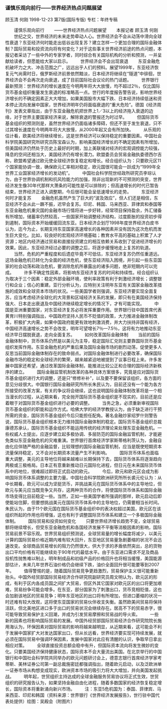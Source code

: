 ### 谨慎乐观向前行——世界经济热点问题展望
顾玉清  何刚
1998-12-23
第7版(国际专版)
专栏：年终专稿

　　谨慎乐观向前行
　　——世界经济热点问题展望
　　本报记者  顾玉清  何刚
　　世纪之交，世界经济的未来走势牵动人心。世界经济会不会从动荡中滑向全球性衰退？东亚经济何时能走出低谷出现复苏？建立怎样一个更加合理的国际金融体制？国际贸易和投资流向将有何变化？对于这些事关世界经济前途的热点问题，本报记者采访了一些中外的专家学者，同时综合有关国际机构的分析和预测，一并呈献给读者，但愿能给大家以启示。
　　世界经济会不会出现衰退
　　东亚金融危机破坏力之大、冲击范围之广，远远出乎人们的预料。展望1999年，东亚经济恢复元气尚需时日，俄罗斯经济前景依然黯淡，日本经济将继续在“隧道”中徘徊，世界经济会不会再次走向衰退，成了目前国际社会议论的热门话题。
　　世界银行最新预测：世界经济的增长速度在今明两年将大大放慢，均不超过2％，仅比国际货币基金组织衡量发生衰退的标准略高一点。世行的年度报告警告说，影响世界经济增长的不确定因素正大大增加，如果美国股市大幅下跌、日本经济持续低迷和资本停止流向发展中国家，世界经济明年仍将面临衰退的“重大危险”。德国《经济周刊》发表文章指出，由于东亚金融危机把世界上1／3以上的经济拖入衰退的边缘，对于世界主要国家经济来说，解除衰退的警报还为时过早。
　　但国际货币基金组织的预测则是，虽然世界经济仍面临诸多障碍，但还不至于发生衰退，只不过其增长速度在今明两年将大大放慢，从2000年起又会有所加快。
　　从乐观的估计看，欧美经济将继续增长，这是世界经济可以保持稳定的重要因素。中国社会科学院美国研究所研究员陈宝森认为，影响美国经济增长的不确定因素有所增加，但美国经济仍然处于历史上最好的时期，加上美联储对经济的宏观调控能力较强，降息的空间还相当大，美国经济仍有增长潜力。欧盟委员会贸易金融执委德西尔吉称，欧盟希望通过欧元使全球经济恢复稳定和增长。经合组织认为：只要欧元区11个国家能协调一致，确保欧元汇率相对稳定，欧元国很可能会一跃成为“1999年全世界工业国家经济增长的发动机”。
　　中国社会科学院世经政所研究员李琮认为，由于世界协调机制和抗风险能力的加强，除非出现新的不可预测的突变，世界经济发生像30年代那样大萧条的可能性是可以排除的；但高速增长的时代已暂告结束，世界经济正进入调整期，今后很可能会呈低速增长的走势。
　　东亚经济何时才能复苏
　　金融危机虽然产生了巨大的“波及效应”，但人们还是相信，东亚经济不会从此一蹶不振，迟早会复苏。印尼、韩国、马来西亚、菲律宾和泰国等东亚金融危机重灾国的金融市场行情将进一步好转，经常项目保持盈余，外汇储备有所增加，储蓄率仍然较高，一些国家开始调整经济结构，过度膨胀的投资初步得到遏制，国际资本开始缓缓回流东亚。日本经济企划厅1998年度世界经济白皮书认为，迄今为止，长期支持东亚国家高速增长的各种因素并没有因为这次危机而发生巨大变化。比如，较良好的宏观经济环境基础；教育水平高的基础上积累了人才资源；地区内经济通过贸易和直接投资建立的相互依赖关系收到了促进经济增长的效果。因此，东亚经济经过必要的调整之后，将逐步缓慢地走上复苏的轨道。
　　当然，危机的严重程度和后遗症毕竟不可低估，东亚经济复苏仍然任重道远。这场金融危机已转化为全面的经济危机，使东亚经济陷入困境，并引起一些东亚国家的社会动荡和政治危机，要消除危机所暴露出的诸多问题，绝非短期内可以完成。
　　许多不确定性因素，将影响东亚经济复苏的时间和持续性。经合组织认为取决于三个因素：稳定外部金融环境，使利率政策有利于刺激经济增长；调整银行和企业；信心的重建。亚行分析认为，应特别关注明年东亚有关国家金融改革措施的成效和全球资本市场的状况。一些美国学者则强调，东亚经济要实现全面复苏，应当考虑经济全球化的大背景和区域经济关系的发展，即只有在美国经济保持强大、日本走出衰退及中国经济继续稳定增长的情况下，才有可能实现。
　　中国是亚洲重要国家，对东亚经济复苏必将发挥重要作用。世界银行驻中国首席代表黄育川特别强调指出，中国政府坚持人民币不贬值的政策，大力推进金融体制改革，积极扩大内需，如果中国政府能更有效地刺激消费，并大力扶持非国有经济，中国经济高速增长之势不会改变，明年可望增长7％—7.5％，这将有力地推动东亚经济早日摆脱衰退，走向全面复苏。
　　如何改革国际金融体制
　　当前的国际金融体制中，货币体系仍然是以美元为主导，稳定国际汇兑则主要靠国际货币基金组织发挥作用。东亚金融危机的严重后果及国际金融市场的剧烈动荡，促使更多人反思当前国际金融体制存在的致命弱点。对国际金融体制进行必要改革，确保国际金融市场的稳定和全球经济的繁荣，越来越紧迫地被提到了议事日程上来。许多发展中国家还希望，通过改革国际金融体制，能推进比较公正和合理的国际经济新秩序的建立。
　　国际金融监管机制改革的各种具体方案很多，究竟是应对国际货币基金组织进行大的调整，还是只“修修补补”，以及要不要保留该组织，各方面的意见分歧很大。中国银行国际金融研究所所长朱民认为，目前还没有一个能为各方所接受的改革方案，有关的争议将会继续，这也说明国际金融体制改革将是一个相当漫长的过程，从近期来看，完全抛开国际货币基金组织是不现实的，目前还是应着眼于对国际货币基金组织进行必要的调整。
　　当务之急，必须重新审视国际货币基金组织的职能和运作方式。哈佛大学的经济学教授认为，由于缺乏进行干预所需的资金，国际货币基金组织今后只能担任配角。著名金融炒家绍罗什则警告说，国际货币基金组织根本无力维持国际金融体制的稳定。国际货币基金组织总裁康德苏承认，国际货币基金组织不能运用传统的经济理论来处理东亚金融危机。一些权威人士提出，应逐步建立起多极协调、多层防范的国际金融监管机制，才能避免类似东亚金融危机的灾难重演。世界银行首席经济学家斯蒂格利茨认为，金融自由化应伴随严格的金融监督，比较理想的国际金融监管机制，应当是既使短期资本流量保持稳定，又不会对长期资本流量产生不利影响。
　　国际货币体系也面临重大调整，美元的主导地位将越来越难以长期保持下去，国际货币体系将逐渐趋向两极或三极格局。日本正有意重新推动日元国际化进程，但日元在未来国际货币体系中的地位，很难超过即将正式启动的欧元。
　　今后，欧元和欧元区会成为影响国际货币体系调整的主要力量。中国社会科学院欧洲研究所所长裘元伦认为：从中长期看，欧元可以成为坚挺货币，并挑战美元在国际货币体系中的主导地位，但欧元与美元应当既竞争又共存，这两种货币的合作，将使国际货币体系和国际金融市场变得比目前稳定一些。当然，正如一些美国学者所强调的那样，欧元启动后即使能站住脚，但要想挑战美元在国际货币体系中的主导地位，仍需要相当长时间。朱民认为，由于11个欧元国在国际货币基金组织中的表决权超过美国，欧元区在该组织所起的作用也将增强，这也有利于调整国际货币体系和建立一个多极国际金融体制。
　　国际贸易和投资如何变化
　　只要世界经济增长趋势不变，全球贸易额将继续增长，但受东亚金融危机和各国经济发展不平衡等消极因素的影响，国际贸易前景不容乐观。世界贸易组织预测说，全球贸易量的增长幅度将减少，以美元计算的国际贸易价格近期内难有较大回升，东亚地区贸易量急剧萎缩的状况不会迅速改变。全球商品贸易增长的阻力仍然很大，供大于求的矛盾依然突出，总的货物出口平均价格有可能继续处于90年代的最低水平。由于东亚进口需求不足及商品投机性抛售难以制止，明年制成品和初级产品的价格回升也将相当缓慢，美国能源部估计，未来几年世界石油价格仍会继续下跌，油价全面回升很可能要等到2007年。
　　值得警惕的是，随着国际贸易竞争更趋激烈，贸易保护主义很可能重新抬头。中国外经贸部国际贸易经济合作研究院副研究员周文明认为，欧元区的形成，有利于区内各成员国之间扩大贸易，但区外其它国家对欧元区的出口将更加艰难，贸易纷争可能会增多。在东亚，部分国家为了刺激出口，货币竞相贬值，这也会加剧该地区的贸易竞争；明年东亚地区的出口将有所增加，但进口萎缩的状况一时还难有较大改观，这将使东亚国家的贸易伙伴收支失衡。虽然欧美间贸易将保持活跃，但北美地区进口多于出口的贸易状况会继续存在。居高不下的贸易赤字，很可能导致贸易保护主义回潮，并成为引发贸易摩擦和贸易战的导火索。
　　一些新的因素也将影响国际贸易的发展。中国外经贸部国际贸易经济合作研究院院长施用海认为，环保因素对国际贸易的影响将越来越明显，从近期来看，这可能会不利于发展中国家扩大对发达国家出口，但从长远看，世界经济要实现可持续发展，就必须在国际贸易中强调环保因素，发展中国家对此应有清醒的认识，争取早日拿出相应对策。
　　全球直接投资总额会稳中有升，但国际资本流向将发生微妙的变化。只要美国经济保持健康状态，国际资本不会大量流出美国。在北京举行的中国银行和中国社会科学院共同举办的欧元问题研讨会上，德意志银行首席经济学家考蒂斯、美林证券公司第一副总裁施密廷都强调指出，随着欧元启动，以及泛欧洲单一证券市场从构想变成现实，欧洲资本市场的吸引力将大大增加，并向美国发起挑战。
　　明年起，世贸组织主持达成的全球金融服务贸易协议将正式生效，世贸组织的研究报告认为，如果坚持金融自由化进程，随着多数国家的经济恢复稳定增长，国际资本将重新涌向新兴市场。
　　注：东亚5危机国为：泰国、菲律宾、马来西亚、印尼和韩国（资料来源：世界银行《世界经济发展报告》，世行驻中国代表处提供）绘图：吴殿会（附图片）
